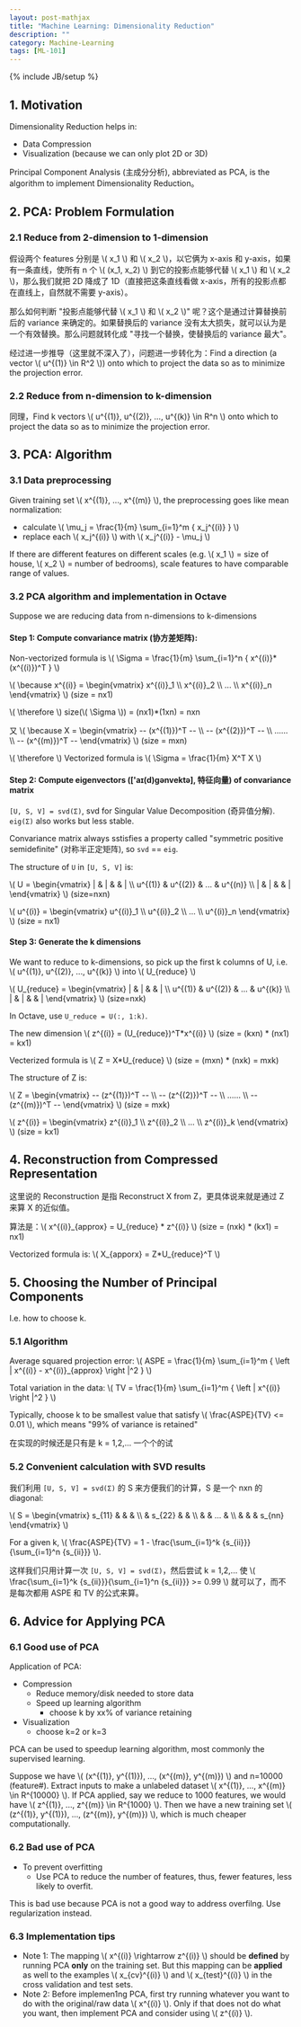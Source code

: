 ```yaml
---
layout: post-mathjax
title: "Machine Learning: Dimensionality Reduction"
description: ""
category: Machine-Learning
tags: [ML-101]
---
```

{% include JB/setup %}

## 1. Motivation

Dimensionality Reduction helps in:

* Data Compression
* Visualization (because we can only plot 2D or 3D)

Principal Component Analysis (主成分分析), abbreviated as PCA, is the algorithm to implement Dimensionality Reduction。

## 2. PCA: Problem Formulation

### 2.1 Reduce from 2-dimension to 1-dimension

假设两个 features 分别是 \\( x_1 \\) 和 \\( x_2 \\)，以它俩为 x-axis 和 y-axis，如果有一条直线，使所有 n
个 \\( (x_1, x_2) \\) 到它的投影点能够代替 \\( x_1 \\) 和 \\( x_2 \\)，那么我们就把 2D 降成了 1D（直接把这条直线看做 x-axis，所有的投影点都在直线上，自然就不需要 y-axis）。  

那么如何判断 "投影点能够代替 \\( x_1 \\) 和 \\( x_2 \\)" 呢？这个是通过计算替换前后的 variance 来确定的。如果替换后的 variance 没有太大损失，就可以认为是一个有效替换。那么问题就转化成 "寻找一个替换，使替换后的 variance 最大"。   

经过进一步推导（这里就不深入了），问题进一步转化为：Find a direction (a vector \\( u\^{(1)} \in R\^2 \\)) onto which to project the data so as to minimize the projection error. 
	
### 2.2 Reduce from n-dimension to k-dimension
	
同理，Find k vectors \\( u\^{(1)}, u\^{(2)}, ..., u\^{(k)} \in R\^n \\) onto which to project the data so as to minimize the projection error.
	
## 3. PCA: Algorithm
	
### 3.1 Data preprocessing

Given training set \\( x\^{(1)}, ..., x\^{(m)} \\), the preprocessing goes like mean normalization:
 
* calculate \\( \mu_j =  \frac{1}{m} \sum_{i=1}\^m { x_j\^{(i)} } \\)
* replace each \\( x_j\^{(i)} \\) with \\( x_j\^{(i)} - \mu_j \\) 

If there are different features on different scales (e.g. \\( x_1 \\) = size of house, \\( x_2 \\) = number of bedrooms), scale features to have comparable range of values. 
	
### 3.2 PCA algorithm and implementation in Octave

Suppose we are reducing data from n-dimensions to k-dimensions

#### Step 1: Compute convariance matrix (协方差矩阵):

Non-vectorized formula is \\( \Sigma =  \frac{1}{m}  \sum_{i=1}\^n { x\^{(i)}*(x\^{(i)})\^T } \\)

\\( \because x\^{(i)} = \begin{vmatrix} x\^{(i)}\_1 \\\\ x\^{(i)}\_2 \\\\ ... \\\\ x\^{(i)}\_n \end{vmatrix} \\) (size = nx1)

\\( \therefore \\) size(\\( \Sigma \\)) = (nx1)*(1xn) = nxn

又 \\( \because X = \begin{vmatrix} -- (x\^{(1)})\^T -- \\\\ -- (x\^{(2)})\^T -- \\\\ ...... \\\\ -- (x\^{(m)})\^T -- \end{vmatrix} \\) (size = mxn)

\\( \therefore \\) Vectorized formula is \\( \Sigma = \frac{1}{m} X\^T X \\)

#### Step 2: Compute eigenvectors (['aɪ(d)gənvektə], 特征向量) of convariance matrix

`[U, S, V] = svd(Σ)`, svd for Singular Value Decomposition (奇异值分解). `eig(Σ)` also works but less stable.  

Convariance matrix always sstisfies a property called "symmetric positive semidefinite" (对称半正定矩阵), so `svd` == `eig`.  

The structure of `U` in `[U, S, V]` is:

\\( U = \begin{vmatrix} | & | &  & | \\\\ u^{(1)} & u^{(2)} & ... & u^{(n)} \\\\ | & | &  & | \end{vmatrix} \\) (size=nxn)

\\( u^{(i)} = \begin{vmatrix} u\^{(i)}\_1 \\\\ u\^{(i)}\_2 \\\\ ... \\\\ u\^{(i)}\_n \end{vmatrix} \\) (size = nx1)

#### Step 3: Generate the k dimensions

We want to reduce to k-dimensions, so pick up the first k columns of U, i.e. \\( u^{(1)}, u^{(2)}, ..., u^{(k)} \\) into \\( U_{reduce} \\)

\\( U_{reduce} = \begin{vmatrix} | & | &  & | \\\\ u^{(1)} & u^{(2)} & ... & u^{(k)} \\\\ | & | &  & | \end{vmatrix} \\) (size=nxk)

In Octave, use `U_reduce = U(:, 1:k)`.  

The new dimension \\( z^{(i)} = (U_{reduce})\^T*x\^{(i)} \\) (size = (kxn) * (nx1) = kx1)

Vecterized formula is \\( Z = X*U_{reduce} \\) (size = (mxn) * (nxk) = mxk)

The structure of Z is:

\\( Z = \begin{vmatrix} -- (z\^{(1)})\^T -- \\\\ -- (z\^{(2)})\^T -- \\\\ ...... \\\\ -- (z\^{(m)})\^T -- \end{vmatrix} \\) (size = mxk)

\\( z\^{(i)} = \begin{vmatrix} z\^{(i)}\_1 \\\\ z\^{(i)}\_2 \\\\ ... \\\\ z\^{(i)}\_k \end{vmatrix} \\) (size = kx1)

## 4. Reconstruction from Compressed Representation

这里说的 Reconstruction 是指 Reconstruct X from Z，更具体说来就是通过 Z 来算 X 的近似值。  

算法是：\\( x\^{(i)}\_{approx} = U_{reduce} * z\^{(i)} \\) (size = (nxk) * (kx1) = nx1)

Vectorized formula is: \\( X_{apporx} = Z*U\_{reduce}\^T \\)

## 5. Choosing the Number of Principal Components

I.e. how to choose k.  

### 5.1 Algorithm

Average squared projection error: \\( ASPE = \frac{1}{m} \sum_{i=1}\^m { \left \| x\^{(i)} - x\^{(i)}\_{approx} \right \|\^2 } \\)

Total variation in the data: \\( TV = \frac{1}{m} \sum_{i=1}\^m { \left \| x\^{(i)} \right \|\^2 } \\)

Typically, choose k to be smallest value that satisfy \\( \frac{ASPE}{TV} <= 0.01 \\), which means "99% of variance is retained"

在实现的时候还是只有是 k = 1,2,... 一个个的试

### 5.2 Convenient calculation with SVD results

我们利用 `[U, S, V] = svd(Σ)` 的 S 来方便我们的计算，S 是一个 nxn 的 diagonal:

\\( S = \begin{vmatrix}
s\_{11} &  &  & \\\\ 
 & s\_{22} &  & \\\\ 
 &  & ... & \\\\ 
 &  &  & s\_{nn}
\end{vmatrix} \\)

For a given k, \\( \frac{ASPE}{TV} = 1 - \frac{\sum\_{i=1}\^k {s\_{ii}}} {\sum\_{i=1}\^n {s\_{ii}}} \\).

这样我们只用计算一次 `[U, S, V] = svd(Σ)`，然后尝试 k = 1,2,... 使 \\( \frac{\sum\_{i=1}\^k {s\_{ii}}}{\sum\_{i=1}\^n {s\_{ii}}} >= 0.99 \\) 就可以了，而不是每次都用 ASPE 和 TV 的公式来算。

## 6. Advice for Applying PCA

### 6.1 Good use of PCA

Application of PCA:
 
* Compression
	* Reduce memory/disk needed to store data 
	* Speed up learning algorithm 
		* choose k by xx% of variance retaining
* Visualization
	* choose k=2 or k=3

PCA can be used to speedup learning algorithm, most commonly the supervised learning.  

Suppose we have \\( (x\^{(1)}, y\^{(1)}), ..., (x\^{(m)}, y\^{(m)}) \\) and n=10000 (feature#). Extract inputs to make a unlabeled dataset \\( x\^{(1)}, ..., x\^{(m)} \in R\^{10000} \\). If PCA applied, say we reduce to 1000 features, we would have \\( z\^{(1)}, ..., z\^{(m)} \in R\^{1000} \\). Then we have a new training set \\( (z\^{(1)}, y\^{(1)}), ..., (z\^{(m)}, y\^{(m)}) \\), which is much cheaper computationally.  

### 6.2 Bad use of PCA

* To prevent overfitting
	* Use PCA to reduce the number of features, thus, fewer features, less likely to overfit. 
	
This is bad use because PCA is not a good way to address overfilng. Use regularization instead. 

### 6.3 Implementation tips

* Note 1: The mapping \\( x\^{(i)} \rightarrow z\^{(i)} \\) should be **defined** by running PCA **only** on the training set. But this mapping can be **applied** as well to the examples \\( x\_{cv}\^{(i)} \\) and \\( x\_{test}\^{(i)} \\) in the cross validation and test sets.  
* Note 2: Before implemen1ng PCA, first try running whatever you want to do with the original/raw data \\( x\^{(i)} \\). Only if that does not do what you want, then implement PCA and consider using \\( z\^{(i)} \\). 
